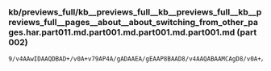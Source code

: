 ### kb/previews_full/kb__previews_full__kb__previews_full__kb__previews_full__pages__about__about_switching_from_other_pages.har.part011.md.part001.md.part001.md.part001.md (part 002)

```md
9/v4AAwIDAAQDBAD+/v0A+v79AP4A/gADAAEA/gEAAP8BAAD8/v4AAQABAAMCAgD8/v0A+/79APz+/gAB/wAA/v//AAABAAD/AAAAAgABAP///gD+//8A/v7/AAkFBwACAgMA/v7/AP4AAgAGBAUABwQFAAQEBAD+
```

```
